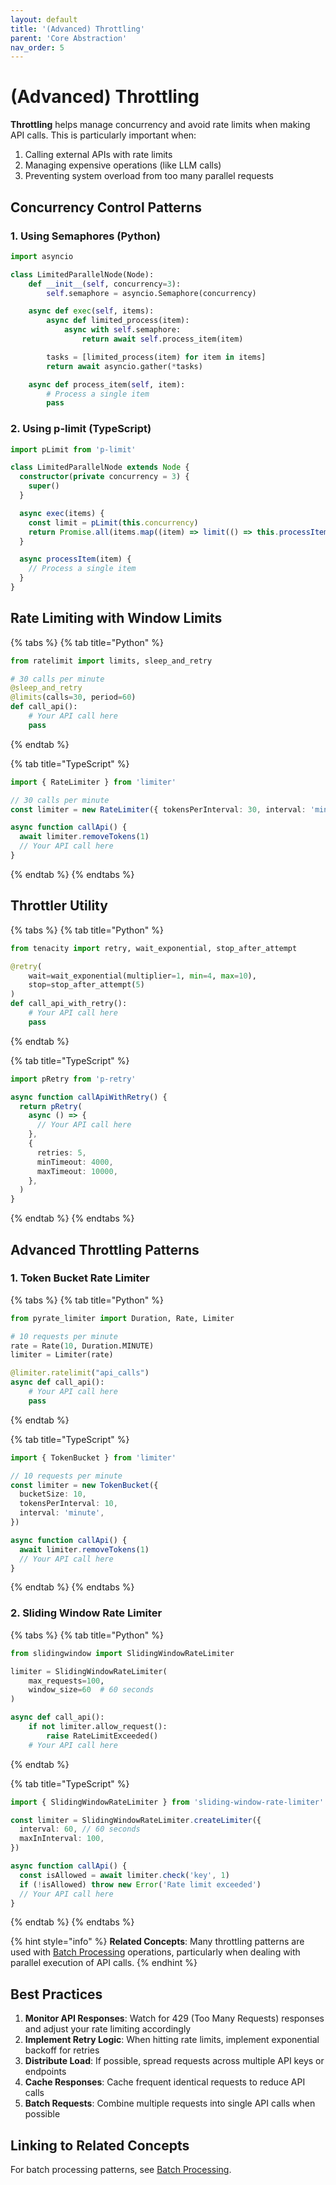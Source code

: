 ```yaml
---
layout: default
title: '(Advanced) Throttling'
parent: 'Core Abstraction'
nav_order: 5
---
```


# (Advanced) Throttling

**Throttling** helps manage concurrency and avoid rate limits when making API calls. This is particularly important when:

1. Calling external APIs with rate limits
2. Managing expensive operations (like LLM calls)
3. Preventing system overload from too many parallel requests

## Concurrency Control Patterns

### 1. Using Semaphores (Python)

```python
import asyncio

class LimitedParallelNode(Node):
    def __init__(self, concurrency=3):
        self.semaphore = asyncio.Semaphore(concurrency)

    async def exec(self, items):
        async def limited_process(item):
            async with self.semaphore:
                return await self.process_item(item)

        tasks = [limited_process(item) for item in items]
        return await asyncio.gather(*tasks)

    async def process_item(self, item):
        # Process a single item
        pass
```

### 2. Using p-limit (TypeScript)

```typescript
import pLimit from 'p-limit'

class LimitedParallelNode extends Node {
  constructor(private concurrency = 3) {
    super()
  }

  async exec(items) {
    const limit = pLimit(this.concurrency)
    return Promise.all(items.map((item) => limit(() => this.processItem(item))))
  }

  async processItem(item) {
    // Process a single item
  }
}
```

## Rate Limiting with Window Limits

{% tabs %}
{% tab title="Python" %}

```python
from ratelimit import limits, sleep_and_retry

# 30 calls per minute
@sleep_and_retry
@limits(calls=30, period=60)
def call_api():
    # Your API call here
    pass
```

{% endtab %}

{% tab title="TypeScript" %}

```typescript
import { RateLimiter } from 'limiter'

// 30 calls per minute
const limiter = new RateLimiter({ tokensPerInterval: 30, interval: 'minute' })

async function callApi() {
  await limiter.removeTokens(1)
  // Your API call here
}
```

{% endtab %}
{% endtabs %}

## Throttler Utility

{% tabs %}
{% tab title="Python" %}

```python
from tenacity import retry, wait_exponential, stop_after_attempt

@retry(
    wait=wait_exponential(multiplier=1, min=4, max=10),
    stop=stop_after_attempt(5)
)
def call_api_with_retry():
    # Your API call here
    pass
```

{% endtab %}

{% tab title="TypeScript" %}

```typescript
import pRetry from 'p-retry'

async function callApiWithRetry() {
  return pRetry(
    async () => {
      // Your API call here
    },
    {
      retries: 5,
      minTimeout: 4000,
      maxTimeout: 10000,
    },
  )
}
```

{% endtab %}
{% endtabs %}

## Advanced Throttling Patterns

### 1. Token Bucket Rate Limiter

{% tabs %}
{% tab title="Python" %}

```python
from pyrate_limiter import Duration, Rate, Limiter

# 10 requests per minute
rate = Rate(10, Duration.MINUTE)
limiter = Limiter(rate)

@limiter.ratelimit("api_calls")
async def call_api():
    # Your API call here
    pass
```

{% endtab %}

{% tab title="TypeScript" %}

```typescript
import { TokenBucket } from 'limiter'

// 10 requests per minute
const limiter = new TokenBucket({
  bucketSize: 10,
  tokensPerInterval: 10,
  interval: 'minute',
})

async function callApi() {
  await limiter.removeTokens(1)
  // Your API call here
}
```

{% endtab %}
{% endtabs %}

### 2. Sliding Window Rate Limiter

{% tabs %}
{% tab title="Python" %}

```python
from slidingwindow import SlidingWindowRateLimiter

limiter = SlidingWindowRateLimiter(
    max_requests=100,
    window_size=60  # 60 seconds
)

async def call_api():
    if not limiter.allow_request():
        raise RateLimitExceeded()
    # Your API call here
```

{% endtab %}

{% tab title="TypeScript" %}

```typescript
import { SlidingWindowRateLimiter } from 'sliding-window-rate-limiter'

const limiter = SlidingWindowRateLimiter.createLimiter({
  interval: 60, // 60 seconds
  maxInInterval: 100,
})

async function callApi() {
  const isAllowed = await limiter.check('key', 1)
  if (!isAllowed) throw new Error('Rate limit exceeded')
  // Your API call here
}
```

{% endtab %}
{% endtabs %}

{% hint style="info" %}
**Related Concepts**: Many throttling patterns are used with [Batch Processing](./batch.md) operations, particularly when dealing with parallel execution of API calls.
{% endhint %}

## Best Practices

1. **Monitor API Responses**: Watch for 429 (Too Many Requests) responses and adjust your rate limiting accordingly
2. **Implement Retry Logic**: When hitting rate limits, implement exponential backoff for retries
3. **Distribute Load**: If possible, spread requests across multiple API keys or endpoints
4. **Cache Responses**: Cache frequent identical requests to reduce API calls
5. **Batch Requests**: Combine multiple requests into single API calls when possible

## Linking to Related Concepts

For batch processing patterns, see [Batch Processing](./batch.md).
